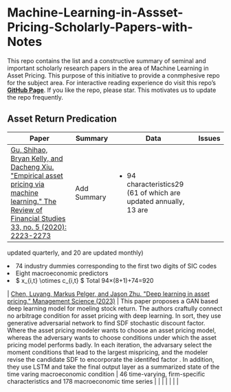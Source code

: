 # Machine-Learning-in-Assset-Pricing-Scholarly-Papers-with-Notes
This repo contains the list and a constructive summary of seminal and important scholarly research papers in the area of Machine Learning in Asset Pricing. 
This purpose of this initiative to provide a conmphesive repo for the subject area. For interactive reading experience do visit this repo’s [**GitHub Page**](https://ajim63.github.io/Machine-Learning-in-Asset-Pricing-Papers/). If you like the repo, please star. This motivates us to update the repo frequently.



## Asset Return Predication
| Paper   | Summary | Data   | Issues     |
| ---     | ---     |  ---   |   ---      |
|[Gu, Shihao, Bryan Kelly, and Dacheng Xiu. "Empirical asset pricing via machine learning." The Review of Financial Studies 33, no. 5 (2020): 2223-2273](https://academic.oup.com/rfs/article/33/5/2223/5758276) |Add Summary|  <ul><li> 94 characteristics29 (61 of which are updated annually, 13 are
updated quarterly, and 20 are updated monthly) </li> <li> 74 industry dummies corresponding to the first two digits of SIC codes </li> <li> Eight macroeconomic predictors </li> <li> $ x_{i,t} \otimes c_{i,t} $ Total 94×(8+1)+74=920 </ul> 


|   [Chen, Luyang, Markus Pelger, and Jason Zhu. "Deep learning in asset pricing." Management Science (2023)](https://pubsonline.informs.org/doi/full/10.1287/mnsc.2023.4695?casa_token=diOIUo7s9XcAAAAA%3Alo9f4mKnjbsQtbvR28zS6n9hipGDYRP_xTLSgvbe0s7tuFoJzEJU72wEjULvUTJOeu_weS_ymq5N)      |    This paper proposes a GAN based deep learning   model for moeling stock return. The authors craftully connect no arbitrage condition for asset pricing with deep learning. In sort, they use generative adversarial network to find SDF stochastic discount factor. Where the asset pricing modeler wants to choose an asset pricing model, whereas the adversary wants to choose conditions under which the asset pricing model performs badly. In each iteration, the advarsary select the moment conditions that lead to the largest mispricing, and the modeler revise the candidate SDF to encorporate the identifed factor . In addition, they use LSTM and take the final output layer as a summarized state of the time varing macroeconomic condition  |   46 time-varying, firm-specific characteristics and 178 macroeconomic time series     |            | 
|        |         |        |            |
